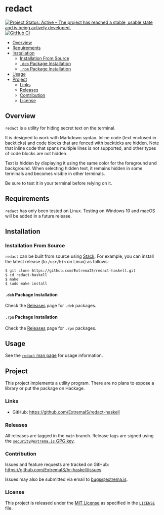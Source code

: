 # redact

[![Project Status: Active – The project has reached a stable, usable state and is being actively developed.](https://www.repostatus.org/badges/latest/active.svg)](https://www.repostatus.org/#active)
[![GitHub CI](https://github.com/ExtremaIS/redact-haskell/workflows/CI/badge.svg?branch=main)](https://github.com/ExtremaIS/redact-haskell/actions)

* [Overview](#overview)
* [Requirements](#requirements)
* [Installation](#installation)
    * [Installation From Source](#installation-from-source)
    * [`.deb` Package Installation](#deb-package-installation)
    * [`.rpm` Package Installation](#rpm-package-installation)
* [Usage](#usage)
* [Project](#project)
    * [Links](#links)
    * [Releases](#releases)
    * [Contribution](#contribution)
    * [License](#license)

## Overview

`redact` is a utility for hiding secret text on the terminal.

It is designed to work with Markdown syntax.  Inline code (text enclosed in
backticks) and code blocks that are fenced with backticks are hidden.  Note
that inline code that spans multiple lines is not supported, and other types
of code blocks are not hidden.

Text is hidden by displaying it using the same color for the foreground and
background.  When selecting hidden text, it remains hidden in some terminals
and becomes visible in other terminals.

Be sure to test it in your terminal before relying on it.

## Requirements

`redact` has only been tested on Linux.  Testing on Windows 10 and macOS will
be added in a future release.

## Installation

### Installation From Source

`redact` can be built from source using [Stack][].  For example, you can
install the latest release (to `/usr/bin` on Linux) as follows:

```
$ git clone https://github.com/ExtremaIS/redact-haskell.git
$ cd redact-haskell
$ make
$ sudo make install
```

[Stack]: <https://www.haskellstack.org>

#### `.deb` Package Installation

Check the [Releases][] page for `.deb` packages.

#### `.rpm` Package Installation

Check the [Releases][] page for `.rpm` packages.

[Releases]: <https://github.com/ExtremaIS/redact-haskell/releases>

## Usage

See the [`redact` man page](doc/redact.1.md) for usage information.

## Project

This project implements a utility program.  There are no plans to expose a
library or put the package on Hackage.

### Links

* GitHub: <https://github.com/ExtremaIS/redact-haskell>

### Releases

All releases are tagged in the `main` branch.  Release tags are signed using
the
[`security@extrema.is` GPG key](http://keys.gnupg.net/pks/lookup?op=vindex&fingerprint=on&search=0x1D484E4B4705FADF).

### Contribution

Issues and feature requests are tracked on GitHub:
<https://github.com/ExtremaIS/hr-haskell/issues>

Issues may also be submitted via email to <bugs@extrema.is>.

### License

This project is released under the
[MIT License](https://opensource.org/licenses/MIT) as specified in the
[`LICENSE`](LICENSE) file.
